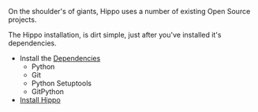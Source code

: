 On the shoulder's of giants, Hippo uses a number of existing Open Source
projects.

The Hippo installation, is dirt simple, just after you've installed
it's dependencies.

*   Install the [Dependencies](install/dependencies.html)
    * Python
    * Git
    * Python Setuptools
    * GitPython
*   [Install Hippo](install/hippo.html)
